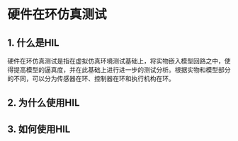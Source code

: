 # 硬件在环仿真测试

## 1. 什么是HIL

硬件在环仿真测试是指在虚拟仿真环境测试基础上，将实物嵌入模型回路之中，使得提高模型的逼真度，并在此基础上进行进一步的测试分析。根据实物和模型部分的不同，可以分为传感器在环、控制器在环和执行机构在环。

## 2. 为什么使用HIL


## 3. 如何使用HIL
